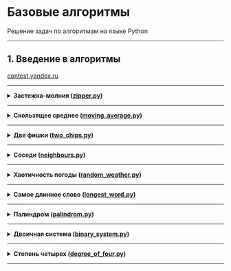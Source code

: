 # Базовые алгоритмы

Решение задач по алгоритмам на языке Python

---

## 1. Введение в алгоритмы

[contest.yandex.ru](https://contest.yandex.ru/contest/23389/problems/)

---

<details>
<summary>
<b>Застежка-молния (<a href="introduction/zipper.py">zipper.py</a>)</b>
</summary>
  
#### Условие
Даны два массива чисел длины n. Составьте из них один массив длины 2n,
в котором числа из входных массивов чередуются (первый — второй — первый — второй — ...).
При этом относительный порядок следования чисел из одного массива должен быть сохранён. 
  
#### Формат ввода
В первой строке записано целое число n –— длина каждого из массивов, 1 ≤ n ≤ 1000.
Во второй строке записано n чисел из первого массива, через пробел.
В третьей строке –— n чисел из второго массива.
Значения всех чисел –— натуральные и не превосходят 1000.

#### Формат вывода
Выведите 2n чисел из объединённого массива через пробел.
  
#### Пример 1
<table><tbody>
  <tr>
  <td><b>Ввод</b></td>
  <td><b>Вывод</b></td>  
  </tr>
  <tr>
    <td valign='top'>
      3<br>
      1 2 3<br>
      4 5 6<br>      
    </td>
    <td valign='top'>
      1 4 2 5 3 6<br>
    </td>      
  </tr>
</tbody></table>
  
#### Пример 2
<table><tbody>
  <tr>
  <td><b>Ввод</b></td>
  <td><b>Вывод</b></td>  
  </tr>
  <tr>
    <td valign='top'>
      1<br>
      1<br>
      2<br>
    </td>
    <td valign='top'>
      1 2<br>
    </td>
  </tr>    
</tbody></table>
  
#### Пример 3
<table><tbody>
  <tr>
   <td><b>Ввод</b></td>
   <td><b>Вывод</b></td>    
  </tr>
  <tr>
    <td valign='top'>
      3<br>
      1 8 9<br>
      2 3 1<br>
    </td>
    <td valign='top'>
      1 2 8 3 9 1<br>
    </td>
  </tr>
</tbody></table>
  
</details>

------

<details>
  <summary>
  <b>Скользящее среднее (<a href="introduction/moving_average.py">moving_average.py</a>)</b>
  </summary>
  
#### Условие
Вам дана статистика по числу запросов в секунду к вашему любимому рекомендательному сервису.
Измерения велись n секунд.
В секунду i поступает qi запросов.
Примените метод скользящего среднего с длиной окна k к этим данным и выведите результат. 
  
#### Формат ввода
В первой строке передаётся натуральное число n, количество секунд, в течение которых велись измерения. 1 ≤ n ≤ 105
Во второй строке через пробел записаны n целых неотрицательных чисел qi, каждое лежит в диапазоне от 0 до 103.
В третьей строке записано натуральное число k (1 ≤ k ≤ n) – окно сглаживания.
Примечание для Go:
Заметьте, что в данной задаче достаточно большой размер ввода. Поэтому необходимо задавать размер буфера для сканнера хотя бы 600 Кб.

#### Формат вывода
Выведите через пробел результат применения метода скользящего среднего к серии измерений.
Должно быть выведено n - k + 1 элементов, каждый элемент — вещественное (дробное) число.
  
#### Пример 1
<table><tbody>
  <tr>
  <td><b>Ввод</b></td>
  <td><b>Вывод</b></td>  
  </tr>
  <tr>
    <td valign='top'>
      7<br>
      1 2 3 4 5 6 7<br>
      4<br>      
    </td>
    <td valign='top'>
      2.5 3.5 4.5 5.5<br>
    </td>      
  </tr>
</tbody></table>
  
#### Пример 2
<table><tbody>
  <tr>
  <td><b>Ввод</b></td>
  <td><b>Вывод</b></td>  
  </tr>
  <tr>
    <td valign='top'>
      9<br>
      9 3 2 0 1 5 1 0 0<br>
      3<br>
    </td>
    <td valign='top'>
      4.6666666667 1.666666667 1 2 2.333333335 2 0.3333333<br>
    </td>
  </tr>    
</tbody></table>
  
#### Пример 3
<table><tbody>
  <tr>
   <td><b>Ввод</b></td>
   <td><b>Вывод</b></td>    
  </tr>
  <tr>
    <td valign='top'>
      5<br>
      1 2 3 4 5<br>
      5<br>
    </td>
    <td valign='top'>
      3<br>
    </td>
  </tr>
</tbody></table>

</details>

------

<details>
<summary>
<b>Две фишки (<a href="introduction/two_chips.py">two_chips.py</a>)</b>
</summary>
  
#### Условие
Рита и Гоша играют в игру. У Риты есть n фишек, на каждой из которых написано количество очков.
Сначала Гоша называет число k, затем Рита должна выбрать две фишки, сумма очков на которых равна заданному числу.
Рите надоело искать фишки самой, и она решила применить свои навыки программирования для решения этой задачи.
Помогите ей написать программу для поиска нужных фишек.
  
#### Формат ввода
В первой строке записано количество фишек n, 2 ≤ n ≤ 104.
Во второй строке записано n целых чисел —– очки на фишках Риты в диапазоне от -105 до 105.
В третьей строке —– загаданное Гошей целое число k, -105 ≤ k ≤ 105.

#### Формат вывода
Нужно вывести два числа —– очки на двух фишках, в сумме дающие k.
Если таких пар несколько, то можно вывести любую из них.
Если таких пар не существует, то вывести «None».
  
#### Пример 1
<table><tbody>
  <tr>
  <td><b>Ввод</b></td>
  <td><b>Вывод</b></td>  
  </tr>
  <tr>
    <td valign='top'>
      6<br>
      -1 -1 -9 -7 3 -6<br>
      2<br>      
    </td>
    <td valign='top'>
      -1 3<br>
    </td>      
  </tr>
</tbody></table>
  
#### Пример 2
<table><tbody>
  <tr>
  <td><b>Ввод</b></td>
  <td><b>Вывод</b></td>  
  </tr>
  <tr>
    <td valign='top'>
      8<br>
      6 2 8 -3 1 1 6 10<br>
      100<br>
    </td>
    <td valign='top'>
      None<br>
    </td>
  </tr>    
</tbody></table>

</details>

------

<details>
<summary>
<b>Соседи (<a href="introduction/neighbours.py">neighbours.py</a>)</b>
</summary>
  
#### Условие
Дана матрица. Нужно написать функцию, которая для элемента возвращает всех его соседей.
Соседним считается элемент, находящийся от текущего на одну ячейку влево, вправо, вверх или вниз.
Диагональные элементы соседними не считаются.
Например, в матрице A соседними элементами для (0, 0) будут 2 и 0. А для (2, 1) –— 1, 2, 7, 7.
  
#### Формат ввода
В первой строке задано n — количество строк матрицы. Во второй — количество столбцов m.
Числа m и n не превосходят 1000. В следующих n строках задана матрица.
Элементы матрицы — целые числа, по модулю не превосходящие 1000.
В последних двух строках записаны координаты элемента, соседей которого нужно найти.
Индексация начинается с нуля.

#### Формат вывода
Напечатайте нужные числа в возрастающем порядке через пробел.
  
#### Пример 1
<table><tbody>
  <tr>
  <td><b>Ввод</b></td>
  <td><b>Вывод</b></td>  
  </tr>
  <tr>
    <td valign='top'>
      4<br>
      3<br>
      1 2 3<br>
      0 2 6<br>
      7 4 1<br>
      2 7 0<br>
      3<br>
      0<br>
    </td>
    <td valign='top'>
      7 7<br>
    </td>      
  </tr>
</tbody></table>
  
#### Пример 2
<table><tbody>
  <tr>
  <td><b>Ввод</b></td>
  <td><b>Вывод</b></td>  
  </tr>
  <tr>
    <td valign='top'>
      4<br>
      3<br>
      1 2 3<br>
      0 2 6<br>
      7 4 1<br>
      2 7 0<br>
      0<br>
      0<br>
    </td>
    <td valign='top'>
      0 2<br>
    </td>
  </tr>    
</tbody></table>

</details>

------

<details>
<summary>
<b>Хаотичность погоды (<a href="introduction/random_weather.py">random_weather.py</a>)</b>
</summary>
  
#### Условие
Метеорологическая служба вашего города решила исследовать погоду новым способом.
Под температурой воздуха в конкретный день будем понимать максимальную температуру в этот день.
Под хаотичностью погоды за n дней служба понимает количество дней, в которые температура строго больше, 
чем в день до (если такой существует) и в день после текущего (если такой существует).
Например, если за 5 дней максимальная температура воздуха составляла [1, 2, 5, 4, 8] градусов,
то хаотичность за этот период равна 2: в 3-й и 5-й дни выполнялись описанные условия.
Определите по ежедневным показаниям температуры хаотичность погоды за этот период.
Заметим, что если число показаний n=1, то единственный день будет хаотичным.
  
#### Формат ввода
В первой строке дано число n –— длина периода измерений в днях, 1 ≤ n≤ 105. 
Во второй строке даны n целых чисел –— значения температуры в каждый из n дней.
Значения температуры не превосходят 273 по модулю.

#### Формат вывода
Выведите единственное число — хаотичность за данный период.
  
#### Пример 1
<table><tbody>
  <tr>
  <td><b>Ввод</b></td>
  <td><b>Вывод</b></td>  
  </tr>
  <tr>
    <td valign='top'>
      7<br>
      -1 -10 -8 0 2 0 5<br>
    </td>
    <td valign='top'>
      3<br>
    </td>      
  </tr>
</tbody></table>
  
#### Пример 2
<table><tbody>
  <tr>
  <td><b>Ввод</b></td>
  <td><b>Вывод</b></td>  
  </tr>
  <tr>
    <td valign='top'>
      5<br>
      1 2 5 4 8<br>
    </td>
    <td valign='top'>
      2<br>
    </td>
  </tr>    
</tbody></table>

</details>

------

<details>
<summary>
<b>Самое длинное слово (<a href="introduction/longest_word.py">longest_word.py</a>)</b>
</summary>
  
#### Условие
Чтобы подготовиться к семинару, Гоше надо прочитать статью по эффективному менеджменту.
Так как Гоша хочет спланировать день заранее, ему необходимо оценить сложность статьи.
Он придумал такой метод оценки: берётся случайное предложение из текста и в нём ищется самое длинное слово.
Его длина и будет условной сложностью статьи.
Помогите Гоше справиться с этой задачей.
  
#### Формат ввода
В первой строке дана длина текста L (1 ≤ L ≤ 105).
В следующей строке записан текст, состоящий из строчных латинских букв и пробелов.
Слово —– последовательность букв, не разделённых пробелами. 
Пробелы могут стоять в самом начале строки и в самом её конце.
Текст заканчивается переносом строки, этот символ не включается в число остальных L символов.

#### Формат вывода
В первой строке выведите самое длинное слово. Во второй строке выведите его длину.
Если подходящих слов несколько, выведите то, которое встречается раньше.
  
#### Пример 1
<table><tbody>
  <tr>
  <td><b>Ввод</b></td>
  <td><b>Вывод</b></td>  
  </tr>
  <tr>
    <td valign='top'>
      19<br>
      i love segment tree<br>
    </td>
    <td valign='top'>
      segment<br>
      7<br>
    </td>      
  </tr>
</tbody></table>
  
#### Пример 2
<table><tbody>
  <tr>
  <td><b>Ввод</b></td>
  <td><b>Вывод</b></td>  
  </tr>
  <tr>
    <td valign='top'>
      21<br>
      frog jumps from river<br>
    </td>
    <td valign='top'>
      jumps<br>
      5<br>
    </td>
  </tr>    
</tbody></table>

</details>

------

<details>
<summary>
<b>Палиндром (<a href="introduction/palindrom.py">palindrom.py</a>)</b>
</summary>
  
#### Условие
Помогите Васе понять, будет ли фраза палиндромом.
Учитываются только буквы и цифры, заглавные и строчные буквы считаются одинаковыми.
Решение должно работать за O(N), где N — длина строки на входе.
  
#### Формат ввода
В единственной строке записана фраза или слово.
Буквы могут быть только латинские. Длина текста не превосходит 20000 символов.
Фраза может состоять из строчных и прописных латинских букв, цифр, знаков препинания.

#### Формат вывода
Выведите «True», если фраза является палиндромом, и «False», если не является.
  
#### Пример 1
<table><tbody>
  <tr>
  <td><b>Ввод</b></td>
  <td><b>Вывод</b></td>  
  </tr>
  <tr>
    <td valign='top'>
      A man, a plan, a canal: Panama<br>
    </td>
    <td valign='top'>
      True<br>
    </td>      
  </tr>
</tbody></table>
  
#### Пример 2
<table><tbody>
  <tr>
  <td><b>Ввод</b></td>
  <td><b>Вывод</b></td>  
  </tr>
  <tr>
    <td valign='top'>
      zo<br>
    </td>
    <td valign='top'>
      False<br>
    </td>
  </tr>    
</tbody></table>

</details>

------

<details>
<summary>
<b>Двоичная система (<a href="introduction/binary_system.py">binary_system.py</a>)</b>
</summary>
  
#### Условие
Тимофей записал два числа в двоичной системе счисления и попросил Гошу вывести их сумму, также в двоичной системе.
Встроенную в язык программирования возможность сложения двоичных чисел применять нельзя.
Помогите Гоше решить задачу.
Решение должно работать за O(N), где N –— количество разрядов максимального числа на входе.
  
#### Формат ввода
Два числа в двоичной системе счисления, каждое на отдельной строке.
Длина каждого числа не превосходит 10 000 символов.

#### Формат вывода
Одно число в двоичной системе счисления.
  
#### Пример 1
<table><tbody>
  <tr>
  <td><b>Ввод</b></td>
  <td><b>Вывод</b></td>  
  </tr>
  <tr>
    <td valign='top'>
      1010<br>
      1011<br>
    </td>
    <td valign='top'>
      10101<br>
    </td>      
  </tr>
</tbody></table>
  
#### Пример 2
<table><tbody>
  <tr>
  <td><b>Ввод</b></td>
  <td><b>Вывод</b></td>  
  </tr>
  <tr>
    <td valign='top'>
      1<br>
      1<br>
    </td>
    <td valign='top'>
      10<br>
    </td>
  </tr>    
</tbody></table>

</details>

------

<details>
<summary>
<b>Степень четырех (<a href="introduction/degree_of_four.py">degree_of_four.py</a>)</b>
</summary>
  
#### Условие
Напишите программу, которая определяет, будет ли положительное целое число степенью четвёрки.
Подсказка: степенью четвёрки будут все числа вида 4n, где n – целое неотрицательное число.
  
#### Формат ввода
На вход подаётся целое число в диапазоне от 1 до 10000.

#### Формат вывода
Выведите «True», если число является степенью четырёх, «False» –— в обратном случае.
  
#### Пример 1
<table><tbody>
  <tr>
  <td><b>Ввод</b></td>
  <td><b>Вывод</b></td>  
  </tr>
  <tr>
    <td valign='top'>
      15<br>
    </td>
    <td valign='top'>
      False<br>
    </td>      
  </tr>
</tbody></table>
  
#### Пример 2
<table><tbody>
  <tr>
  <td><b>Ввод</b></td>
  <td><b>Вывод</b></td>  
  </tr>
  <tr>
    <td valign='top'>
      16<br>
    </td>
    <td valign='top'>
      True<br>
    </td>
  </tr>    
</tbody></table>

</details>

------
